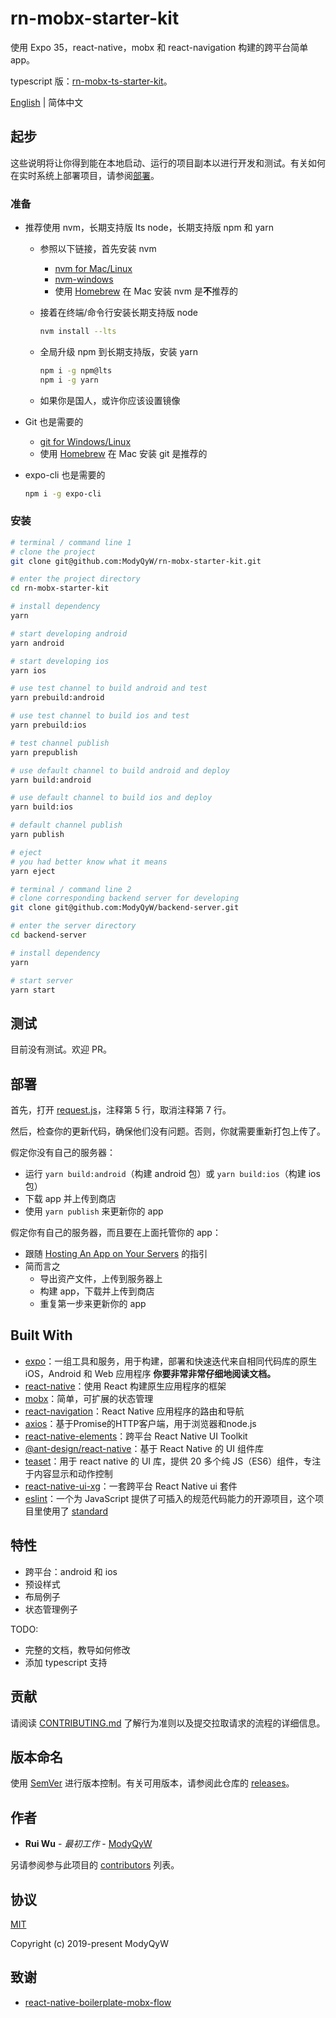 # rn-mobx-starter-kit

使用 Expo 35，react-native，mobx 和 react-navigation 构建的跨平台简单 app。

typescript 版：[rn-mobx-ts-starter-kit](https://github.com/ModyQyW/rn-mobx-ts-starter-kit)。

[English](README.md) | 简体中文

## 起步

这些说明将让你得到能在本地启动、运行的项目副本以进行开发和测试。有关如何在实时系统上部署项目，请参阅[部署](#部署)。

### 准备

- 推荐使用 nvm，长期支持版 lts node，长期支持版 npm 和 yarn
  - 参照以下链接，首先安装 nvm
    - [nvm for Mac/Linux](https://github.com/nvm-sh/nvm)
    - [nvm-windows](https://github.com/coreybutler/nvm-windows)
    - 使用 [Homebrew](https://brew.sh/) 在 Mac 安装 nvm 是**不**推荐的
  - 接着在终端/命令行安装长期支持版 node

    ```sh
    nvm install --lts
    ```

  - 全局升级 npm 到长期支持版，安装 yarn

    ```sh
    npm i -g npm@lts
    npm i -g yarn
    ```

  - 如果你是国人，或许你应该设置镜像
- Git 也是需要的
  - [git for Windows/Linux](https://git-scm.com/downloads)
  - 使用 [Homebrew](https://brew.sh/) 在 Mac 安装 git 是推荐的
- expo-cli 也是需要的
  
  ```sh
  npm i -g expo-cli
  ```

### 安装

```sh
# terminal / command line 1
# clone the project
git clone git@github.com:ModyQyW/rn-mobx-starter-kit.git

# enter the project directory
cd rn-mobx-starter-kit

# install dependency
yarn

# start developing android
yarn android

# start developing ios
yarn ios

# use test channel to build android and test
yarn prebuild:android

# use test channel to build ios and test
yarn prebuild:ios

# test channel publish
yarn prepublish

# use default channel to build android and deploy
yarn build:android

# use default channel to build ios and deploy
yarn build:ios

# default channel publish
yarn publish

# eject
# you had better know what it means
yarn eject

# terminal / command line 2
# clone corresponding backend server for developing
git clone git@github.com:ModyQyW/backend-server.git

# enter the server directory
cd backend-server

# install dependency
yarn

# start server
yarn start
```

## 测试

目前没有测试。欢迎 PR。

## 部署

首先，打开 [request.js](./src/utils/request.js)，注释第 5 行，取消注释第 7 行。

然后，检查你的更新代码，确保他们没有问题。否则，你就需要重新打包上传了。

假定你没有自己的服务器：

- 运行 `yarn build:android`（构建 android 包）或 `yarn build:ios`（构建 ios 包）
- 下载 app 并上传到商店
- 使用 `yarn publish` 来更新你的 app

假定你有自己的服务器，而且要在上面托管你的 app：

- 跟随 [Hosting An App on Your Servers](https://docs.expo.io/versions/v35.0.0/distribution/hosting-your-app/) 的指引
- 简而言之
  - 导出资产文件，上传到服务器上
  - 构建 app，下载并上传到商店
  - 重复第一步来更新你的 app

## Built With

- [expo](https://expo.io/)：一组工具和服务，用于构建，部署和快速迭代来自相同代码库的原生 iOS，Android 和 Web 应用程序 **你要非常非常仔细地阅读文档。**
- [react-native](https://reactnative.cn/)：使用 React 构建原生应用程序的框架
- [mobx](https://mobx.js.org/)：简单，可扩展的状态管理
- [react-navigation](https://reactnavigation.org/)：React Native 应用程序的路由和导航
- [axios](https://github.com/axios/axios)：基于Promise的HTTP客户端，用于浏览器和node.js
- [react-native-elements](https://react-native-training.github.io/react-native-elements/)：跨平台 React Native UI Toolkit
- [@ant-design/react-native](https://rn.mobile.ant.design/)：基于 React Native 的 UI 组件库
- [teaset](https://github.com/rilyu/teaset)：用于 react native 的 UI 库，提供 20 多个纯 JS（ES6）组件，专注于内容显示和动作控制
- [react-native-ui-xg](https://github.com/xgfe/react-native-ui-xg)：一套跨平台 React Native ui 套件
- [eslint](https://eslint.org)：一个为 JavaScript 提供了可插入的规范代码能力的开源项目，这个项目里使用了 [standard](https://standardjs.com/readme-zhcn.html)

## 特性

- 跨平台：android 和 ios
- 预设样式
- 布局例子
- 状态管理例子

TODO:

- 完整的文档，教导如何修改
- 添加 typescript 支持

## 贡献

请阅读 [CONTRIBUTING.md](./CONTRIBUTING.md) 了解行为准则以及提交拉取请求的流程的详细信息。

## 版本命名

使用 [SemVer](http://semver.org/) 进行版本控制。有关可用版本，请参阅此仓库的 [releases](https://github.com/ModyQyW/vue-vuetify-admin/releases)。

## 作者

- **Rui Wu** - *最初工作* - [ModyQyW](https://github.com/ModyQyW)

另请参阅参与此项目的 [contributors](https://github.com/ModyQyW/vue-vuetify-admin/contributors) 列表。

## 协议

[MIT](./LICENSE)

Copyright (c) 2019-present ModyQyW

## 致谢

- [react-native-boilerplate-mobx-flow](https://github.com/GeekyAnts/react-native-boilerplate-mobx-flow)

